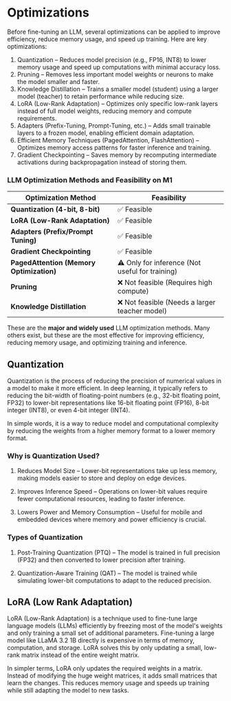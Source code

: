 # Optimizations 

Before fine-tuning an LLM, several optimizations can be applied to improve efficiency, reduce memory usage, and speed up training. Here are key optimizations:

1. Quantization – Reduces model precision (e.g., FP16, INT8) to lower memory usage and speed up computations with minimal accuracy loss.
2. Pruning – Removes less important model weights or neurons to make the model smaller and faster.
3. Knowledge Distillation – Trains a smaller model (student) using a larger model (teacher) to retain performance while reducing size.
4. LoRA (Low-Rank Adaptation) – Optimizes only specific low-rank layers instead of full model weights, reducing memory and compute requirements.
5. Adapters (Prefix-Tuning, Prompt-Tuning, etc.) – Adds small trainable layers to a frozen model, enabling efficient domain adaptation.
6. Efficient Memory Techniques (PagedAttention, FlashAttention) – Optimizes memory access patterns for faster inference and training.
7. Gradient Checkpointing – Saves memory by recomputing intermediate activations during backpropagation instead of storing them.


### LLM Optimization Methods and Feasibility on M1

| Optimization Method         | Feasibility |
|----------------------------|-------------|
| **Quantization (4-bit, 8-bit)** | ✅ Feasible|
| **LoRA (Low-Rank Adaptation)** | ✅ Feasible|
| **Adapters (Prefix/Prompt Tuning)** | ✅ Feasible|
| **Gradient Checkpointing** | ✅ Feasible|
| **PagedAttention (Memory Optimization)** | ⚠️ Only for inference (Not useful for training) |
| **Pruning** | ❌ Not feasible (Requires high compute) |
| **Knowledge Distillation** | ❌ Not feasible (Needs a larger teacher model) |

These are the **major and widely used** LLM optimization methods. Many others exist, but these are the most effective for improving efficiency, reducing memory usage, and optimizing training and inference.


## Quantization 

Quantization is the process of reducing the precision of numerical values in a model to make it more efficient. In deep learning, it typically refers to reducing the bit-width of floating-point numbers (e.g., 32-bit floating point, FP32) to lower-bit representations like 16-bit floating point (FP16), 8-bit integer (INT8), or even 4-bit integer (INT4).

In simple words, it is a way to reduce model and computational complexity by reducing the weights from a higher memory format to a lower memory format.

### Why is Quantization Used?

1. Reduces Model Size – Lower-bit representations take up less memory, making models easier to store and deploy on edge devices.

2. Improves Inference Speed – Operations on lower-bit values require fewer computational resources, leading to faster inference.

3. Lowers Power and Memory Consumption – Useful for mobile and embedded devices where memory and power efficiency is crucial.

### Types of Quantization

1. Post-Training Quantization (PTQ) – The model is trained in full precision (FP32) and then converted to lower precision after training.

2. Quantization-Aware Training (QAT) – The model is trained while simulating lower-bit computations to adapt to the reduced precision.



## LoRA (Low Rank Adaptation)

LoRA (Low-Rank Adaptation) is a technique used to fine-tune large language models (LLMs) efficiently by freezing most of the model's weights and only training a small set of additional parameters. Fine-tuning a large model like LLaMA 3.2 1B directly is expensive in terms of memory, computation, and storage. LoRA solves this by only updating a small, low-rank matrix instead of the entire weight matrix.


In simpler terms, LoRA only updates the required weights in a matrix. Instead of modifying the huge weight matrices, it adds small matrices that learn the changes. This reduces memory usage and speeds up training while still adapting the model to new tasks.


